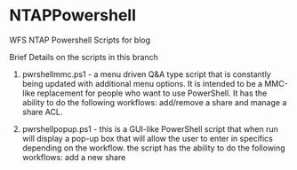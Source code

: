 # NTAPPowershell
WFS NTAP Powershell Scripts for blog

Brief Details on the scripts in this branch

1.  pwrshellmmc.ps1 - a menu driven Q&A type script that is constantly being updated with additional menu options.  It is intended to be a MMC-like replacement for people who want to use PowerShell.  It has the ability to do the following workflows: add/remove a share and manage a share ACL.

2.  pwrshellpopup.ps1 - this is a GUI-like PowerShell script that when run will display a pop-up box that will allow the user to enter in specifics depending on the workflow.  the script has the ability to do the following workflows: add a new share
